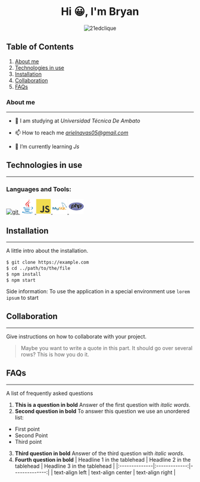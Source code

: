 <h1 align="center">Hi 😀, I'm Bryan</h1>

<p align="center"> <img src="https://media.istockphoto.com/id/1185648198/es/vector/banner-de-programaci%C3%B3n-codificaci%C3%B3n-mejores-lenguajes-de-programaci%C3%B3n-concepto-de.jpg?s=170667a&w=0&k=20&c=7weLeiYDushL4buLFesU6P02CkBDpB07XkZUL8_nMxA=" alt="21edclique" /> </p>

## Table of Contents
1. [About me](#about-me)
2. [Technologies in use](#echnologies-in-use)
3. [Installation](#installation)
4. [Collaboration](#collaboration)
5. [FAQs](#faqs)
### About me
***

- 🔭 I am  studying at *Universidad Técnica De Ambato*

- 📫 How to reach me *arielnavas05@gmail.com*

- 🌱 I’m currently learning *Js*

## Technologies in use
***
<h3 align="left">Languages and Tools:</h3>
<p align="left"> <a href="https://git-scm.com/" target="_blank" rel="noreferrer"> <img src="https://www.vectorlogo.zone/logos/git-scm/git-scm-icon.svg" alt="git" width="40" height="40"/> </a> <a href="https://www.java.com" target="_blank" rel="noreferrer"> <img src="https://raw.githubusercontent.com/devicons/devicon/master/icons/java/java-original.svg" alt="java" width="40" height="40"/> </a> <a href="https://developer.mozilla.org/en-US/docs/Web/JavaScript" target="_blank" rel="noreferrer"> <img src="https://raw.githubusercontent.com/devicons/devicon/master/icons/javascript/javascript-original.svg" alt="javascript" width="40" height="40"/> </a>
  <a href="https://www.mysql.com/" target="_blank" rel="noreferrer"> <img src="https://raw.githubusercontent.com/devicons/devicon/master/icons/mysql/mysql-original-wordmark.svg" alt="mysql" width="40" height="40"/> </a>  
  <a href="https://www.php.net" target="_blank" rel="noreferrer"> <img src="https://raw.githubusercontent.com/devicons/devicon/master/icons/php/php-original.svg" alt="php" width="40" height="40"/> </a> </p>





## Installation
***
A little intro about the installation. 
```
$ git clone https://example.com
$ cd ../path/to/the/file
$ npm install
$ npm start
```
Side information: To use the application in a special environment use ```lorem ipsum``` to start
## Collaboration
***
Give instructions on how to collaborate with your project.
> Maybe you want to write a quote in this part. 
> It should go over several rows?
> This is how you do it.
## FAQs
***
A list of frequently asked questions
1. **This is a question in bold**
Answer of the first question with _italic words_. 
2. __Second question in bold__ 
To answer this question we use an unordered list:
* First point
* Second Point
* Third point
3. **Third question in bold**
Answer of the third question with *italic words*.
4. **Fourth question in bold**
| Headline 1 in the tablehead | Headline 2 in the tablehead | Headline 3 in the tablehead |
|:--------------|:-------------:|--------------:|
| text-align left | text-align center | text-align right |
